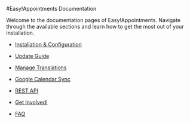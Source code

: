 #Easy!Appointments Documentation

Welcome to the documentation pages of Easy!Appointments. Navigate through the available sections and learn how to get the most out of your installation. 

- [Installation & Configuration](installation-guide-md)
- [Update Guide](update-guide.md)
- [Manage Translations](manage-translations.md)
- [Google Calendar Sync](google-calendar-sync.md)
- [REST API](rest-api.md)

- [Get Involved!](get-involved.md)
- [FAQ](faq.md)
